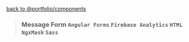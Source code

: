 [back to @portfolio/components](../../../)

> ### Message Form `Angular Forms` `Firebase Analytics` `HTML` `NgxMask` `Sass`
